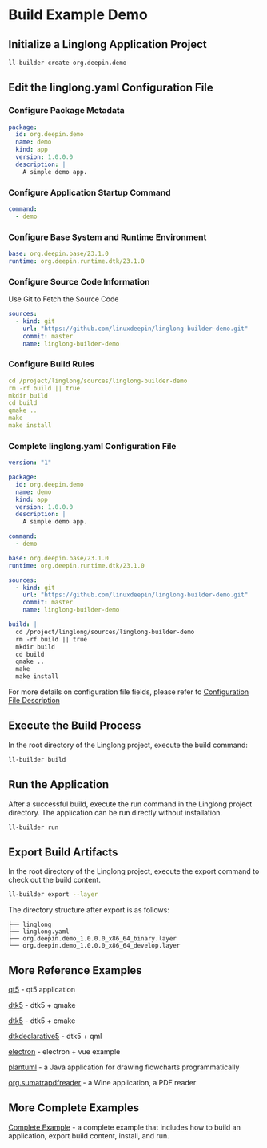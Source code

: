 <!--
SPDX-FileCopyrightText: 2023 UnionTech Software Technology Co., Ltd.

SPDX-License-Identifier: LGPL-3.0-or-later
-->

# Build Example Demo

## Initialize a Linglong Application Project

```bash
ll-builder create org.deepin.demo
```

## Edit the linglong.yaml Configuration File

### Configure Package Metadata

```yaml
package:
  id: org.deepin.demo
  name: demo
  kind: app
  version: 1.0.0.0
  description: |
    A simple demo app.
```

### Configure Application Startup Command

```yaml
command:
  - demo
```

### Configure Base System and Runtime Environment

```yaml
base: org.deepin.base/23.1.0
runtime: org.deepin.runtime.dtk/23.1.0
```

### Configure Source Code Information

Use Git to Fetch the Source Code

```yaml
sources:
  - kind: git
    url: "https://github.com/linuxdeepin/linglong-builder-demo.git"
    commit: master
    name: linglong-builder-demo
```

### Configure Build Rules

```yaml
cd /project/linglong/sources/linglong-builder-demo
rm -rf build || true
mkdir build
cd build
qmake ..
make
make install
```

### Complete linglong.yaml Configuration File

```yaml
version: "1"

package:
  id: org.deepin.demo
  name: demo
  kind: app
  version: 1.0.0.0
  description: |
    A simple demo app.

command:
  - demo

base: org.deepin.base/23.1.0
runtime: org.deepin.runtime.dtk/23.1.0

sources:
  - kind: git
    url: "https://github.com/linuxdeepin/linglong-builder-demo.git"
    commit: master
    name: linglong-builder-demo

build: |
  cd /project/linglong/sources/linglong-builder-demo
  rm -rf build || true
  mkdir build
  cd build
  qmake ..
  make
  make install
```

For more details on configuration file fields, please refer to [Configuration File Description](https://www.google.com/search?q=./manifests.md)

## Execute the Build Process

In the root directory of the Linglong project, execute the build command:

```bash
ll-builder build
```

## Run the Application

After a successful build, execute the run command in the Linglong project directory. The application can be run directly without installation.

```bash
ll-builder run
```

## Export Build Artifacts

In the root directory of the Linglong project, execute the export command to check out the build content.

```bash
ll-builder export --layer
```

The directory structure after export is as follows:

```text
├── linglong
├── linglong.yaml
├── org.deepin.demo_1.0.0.0_x86_64_binary.layer
└── org.deepin.demo_1.0.0.0_x86_64_develop.layer
```

## More Reference Examples

[qt5](https://github.com/linglongdev/cn.org.linyaps.demo.qt5) - qt5 application

[dtk5](https://github.com/linglongdev/cn.org.linyaps.demo.dtk5.qmake) - dtk5 + qmake

[dtk5](https://github.com/linglongdev/cn.org.linyaps.demo.dtk5.cmake) - dtk5 + cmake

[dtkdeclarative5](https://github.com/linglongdev/cn.org.linyaps.demo.dtkdeclarative5) - dtk5 + qml

[electron](https://github.com/myml/electron-vue-linyaps-app) - electron + vue example

[plantuml](https://github.com/linglongdev/com.plantuml.gpl) - a Java application for drawing flowcharts programmatically

[org.sumatrapdfreader](https://github.com/linglongdev/org.sumatrapdfreader) - a Wine application, a PDF reader

## More Complete Examples

[Complete Example](https://www.google.com/search?q=../start/how_to_use.md) - a complete example that includes how to build an application, export build content, install, and run.
